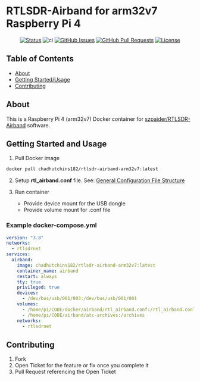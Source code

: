 # RTLSDR-Airband for arm32v7 Raspberry Pi 4

<div align="center">

[![Status](https://img.shields.io/badge/status-active-success.svg)]()
![ci](https://github.com/chadhutchins182/rtlsdr-airband-arm32v7/workflows/ci/badge.svg?branch=main)
[![GitHub Issues](https://img.shields.io/github/issues/chadhutchins182/rtlsdr-airband-arm32v7.svg)](https://github.com/chadhutchins182/rtlsdr-airband-arm32v7/issues)
[![GitHub Pull Requests](https://img.shields.io/github/issues-pr/chadhutchins182/rtlsdr-airband-arm32v7.svg)](https://github.com/chadhutchins182/rtlsdr-airband-arm32v7/pulls)
[![License](https://img.shields.io/badge/license-MIT-blue.svg)](/LICENSE)

</div>

## Table of Contents

- [About](#about)
- [Getting Started/Usage](#getting_started)
- [Contributing](#contributing)

## About <a name = "about"></a>

This is a Raspberry Pi 4 (arm32v7) Docker container for [szpajder/RTLSDR-Airband](https://github.com/szpajder/RTLSDR-Airband) software.

## Getting Started and Usage <a name = "getting_started"></a>

1. Pull Docker image 

```bash
docker pull chadhutchins182/rtlsdr-airband-arm32v7:latest
```

2. Setup __rtl_airband.conf__ file. See: [General Configuration File Structure](https://github.com/szpajder/RTLSDR-Airband/wiki/General-configuration-file-structure)
 
3. Run container
    * Provide device mount for the USB dongle
    * Provide volume mount for .conf file 

### Example docker-compose.yml

```yaml
version: "3.8"
networks:
  - rtlsdrnet
services:
  airband:
    image: chadhutchins182/rtlsdr-airband-arm32v7:latest
    container_name: airband
    restart: always
    tty: true
    privileged: true
    devices:
      - /dev/bus/usb/001/003:/dev/bus/usb/001/001
    volumes:
      - /home/pi/CODE/docker/airband/rtl_airband.conf:/rtl_airband.conf
      - /home/pi/CODE/airband/atc-archives:/archives
    networks:
      - rtlsdrnet
```

## Contributing <a name = "contributing"></a>

1. Fork
2. Open Ticket for the feature or fix once you complete it
3. Pull Request referencing the Open Ticket
